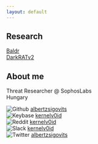 ```yaml
---
layout: default
---
```

## Research  

[Baldr](https://github.com/albertzsigovits/malware-writeups/tree/master/Baldr)  
[DarkRATv2](./darkratv2.md)

## About me  

Threat Researcher @ SophosLabs  
Hungary

![Github](https://albertzsigovits.github.io/assets/img/github.png)
<a href="https://github.com/albertzsigovits">
<span class="username">albertzsigovits</span>
</a>  
![Keybase](https://albertzsigovits.github.io/assets/img/keybase.png)
<a href="https://keybase.io/kernelv0id">
<span class="username">kernelv0id</span>
</a>  
![Reddit](https://albertzsigovits.github.io/assets/img/reddit.png)
<a href="https://reddit.com/user/kernelv0id">
<span class="username">kernelv0id</span>
</a>  
![Slack](https://albertzsigovits.github.io/assets/img/slack.png)
<a href="https://slack.com/signin">
<span class="username">kernelv0id</span>
</a>  
![Twitter](https://albertzsigovits.github.io/assets/img/twitter.png)
<a href="https://twitter.com/albertzsigovits">
<span class="username">albertzsigovits</span>
</a>  
